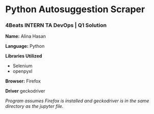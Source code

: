 ﻿# Python Autosuggestion Scraper
### 4Beats INTERN TA DevOps | Q1 Solution
**Name:** Alina Hasan

**Language:** Python

**Libraries Utilized**
* Selenium
* openpyxl

**Browser:** Firefox

**Driver** geckodriver

*Program assumes Firefox is installed and geckodriver is in the same directory as the jupyter file.* 